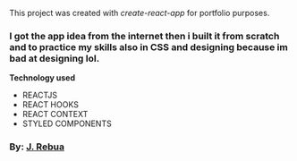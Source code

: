 This project was created with *create-react-app* for portfolio purposes.

### I got the app idea from the internet then i built it from scratch and to practice my skills also in **CSS** and designing because im bad at designing lol. 
__Technology used__
* REACTJS
* REACT HOOKS
* REACT CONTEXT
* STYLED COMPONENTS

### By: [J. Rebua](https://facebook.com/jhayiee)